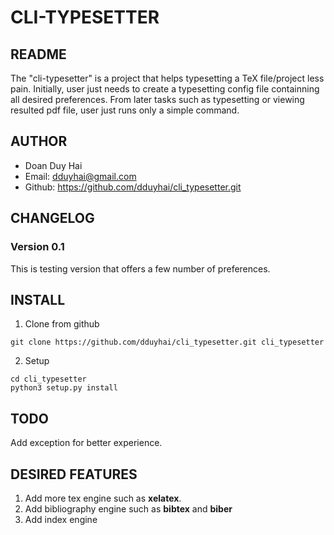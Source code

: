 # CLI-TYPESETTER

## README

The "cli-typesetter" is a project that helps typesetting a TeX file/project less pain.
Initially, user just needs to create a typesetting config file containning all desired preferences.
From later tasks such as typesetting or viewing resulted pdf file, user just runs only a simple
command.

## AUTHOR

* Doan Duy Hai
* Email: dduyhai@gmail.com
* Github: https://github.com/dduyhai/cli_typesetter.git

## CHANGELOG
  
### Version 0.1

This is testing version that offers a few number of preferences.

## INSTALL

1. Clone from github
  ```
  git clone https://github.com/dduyhai/cli_typesetter.git cli_typesetter
  ```

2. Setup 
  ```
  cd cli_typesetter
  python3 setup.py install
  ```
## TODO

Add exception for better experience.

## DESIRED FEATURES

1. Add more tex engine such as __xelatex__.
2. Add bibliography engine such as __bibtex__ and __biber__
3. Add index engine

